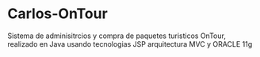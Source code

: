 # Carlos-OnTour
Sistema de adminisitrcios y compra de paquetes turisticos OnTour, realizado en Java usando tecnologias JSP arquitectura MVC y ORACLE 11g 
